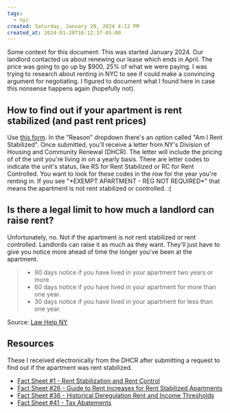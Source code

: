 ```yaml
---
tags:
  - nyc
created: Saturday, January 20, 2024 4:12 PM
created_at: 2024-01-20T16:12:37-05:00
---
```

Some context for this document:
This was started January 2024. Our landlord contacted us about renewing our lease which ends in April. The price was going to go up by $900, 25% of what we were paying. I was trying to research about renting in NYC to see if could make a convincing argument for negotiating. I figured to document what I found here in case this nonsense happens again (hopefully not).

## How to find out if your apartment is rent stabilized (and past rent prices)

Use [this form](https://portal.hcr.ny.gov/app/ask). In the "Reason" dropdown there's an option called "Am I Rent Stabilized". Once submitted, you'll receive a letter from NY's Division of Housing and Community Renewal (DHCR). The letter will include the pricing of of the unit you're living in on a yearly basis. There are letter codes to indicate the unit's status, like RS for Rent Stabilized or RC for Rent Controlled. You want to look for these codes in the row for the year you're renting in. If you see "\*EXEMPT APARTMENT - REG NOT REQUIRED\*" that means the apartment is not rent stabilized or controlled. :(

## Is there a legal limit to how much a landlord can raise rent?

Unfortunately, no. Not if the apartment is _not_ rent stabilized or rent controlled. Landlords can raise it as much as they want. They'll just have to give you notice more ahead of time the longer you've been at the apartment.

> - 90 days notice if you have lived in your apartment two years or more.
> - 60 days notice if you have lived in your apartment for more than one year.
> - 30 days notice if you have lived in your apartment for less than one year. 

Source: [Law Help NY](https://www.lawhelpny.org/resource/surprise-rent-increases)

## Resources

These I received electronically from the DHCR after submitting a request to find out if the apartment was rent stabilized.
- [Fact Sheet #1 - Rent Stabilization and Rent Control](https://hcr.ny.gov/system/files/documents/2024/01/fact-sheet-01-01-2024_0.pdf)
- [Fact Sheet #26 - Guide to Rent Increases for Rent Stabilized Apartments](https://hcr.ny.gov/system/files/documents/2023/11/fact-sheet-26-11-2023.pdf)
- [Fact Sheet #36 - Historical Deregulation Rent and Income Thresholds](https://hcr.ny.gov/system/files/documents/2020/11/fact-sheet-36-02-2020.pdf)
- [Fact Sheet #41 - Tax Abatements](https://hcr.ny.gov/system/files/documents/2022/07/fact-sheet-41-07-2022.pdf)